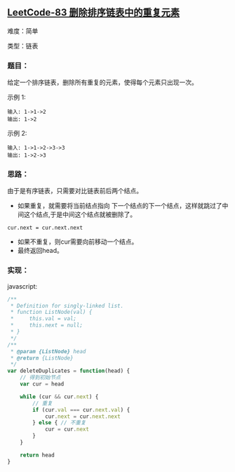 ## [LeetCode-83 删除排序链表中的重复元素](https://leetcode-cn.com/problems/remove-duplicates-from-sorted-list/)


难度：简单

类型：链表


### 题目：
给定一个排序链表，删除所有重复的元素，使得每个元素只出现一次。

示例 1:
```
输入: 1->1->2
输出: 1->2
```
示例 2:
```
输入: 1->1->2->3->3
输出: 1->2->3
```



### 思路：
由于是有序链表，只需要对比链表前后两个结点。
- 如果重复，就需要将当前结点指向
下一个结点的下一个结点，这样就跳过了中间这个结点,于是中间这个结点就被删除了。
```
cur.next = cur.next.next
```
- 如果不重复，则cur需要向前移动一个结点。
- 最终返回head。



### 实现：


javascript: 

```js
/**
 * Definition for singly-linked list.
 * function ListNode(val) {
 *     this.val = val;
 *     this.next = null;
 * }
 */
/**
 * @param {ListNode} head
 * @return {ListNode}
 */
var deleteDuplicates = function(head) {
    // 得到初始节点
    var cur = head

    while (cur && cur.next) {
        // 重复
        if (cur.val === cur.next.val) {
            cur.next = cur.next.next
        } else { // 不重复
            cur = cur.next
        }
    }

    return head
}
```



